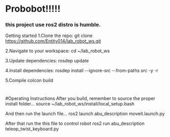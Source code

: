 # Probobot!!!!!
### this project use ros2 distro is humble.
Getting started
1.Clone the repo:
git clone https://github.com/Entity014/lab_robot_ws.git

2.Navigate to your workspace:
cd ~/lab_robot_ws

3.Update dependencies:
rosdep update

4.Install dependencies:
rosdep install --ignore-src --from-paths src -y -r

5.Compile
colcon build
#
#Operating Instructions
After you build, remember to source the proper install folder...
source ~/lab_robot_ws/install/local_setup.bash

And then run the launch file...
ros2 launch abu_description moveit.launch.py 

After that run the this file to control robot
ros2 run abu_description teleop_twist_keyboard.py 
